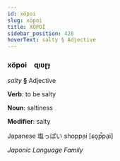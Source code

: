 ```yaml
---
id: xöpoi
slug: xöpoi
title: XÖPOİ
sidebar_position: 428
hoverText: salty § Adjective
---
```


### xöpoi&emsp;<span kind="abugida">ɋıʋɽɟ</span>

*salty* **§** Adjective

**Verb**: to be salty

**Noun**: saltiness

**Modifier**: salty

Japanese 塩っぱい shoppai [ɕo̞p̚pa̠i]

*Japonic Language Family*